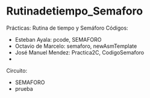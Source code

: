 # Rutinadetiempo_Semaforo
Prácticas: Rutina de tiempo y Semáforo
Códigos:
- Esteban Ayala: pcode, SEMAFORO
- Octavio de Marcelo: semaforo, newAsmTemplate
- José Manuel Mendez: Practica2C, CodigoSemaforo
-
Circuito:
- SEMAFORO
- prueba
